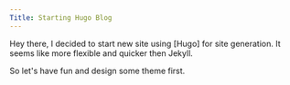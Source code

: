 ```yaml
---
Title: Starting Hugo Blog
---
```



Hey there, I decided to start new site using [Hugo] for site generation. It
seems like more flexible and quicker then Jekyll.

So let's have fun and design some theme first.
